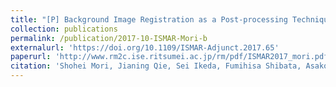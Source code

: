 ```yaml
---
title: "[P] Background Image Registration as a Post-processing Technique in Diminished Reality Rendering Procedures"
collection: publications
permalink: /publication/2017-10-ISMAR-Mori-b
externalurl: 'https://doi.org/10.1109/ISMAR-Adjunct.2017.65'
paperurl: 'http://www.rm2c.ise.ritsumei.ac.jp/rm/pdf/ISMAR2017_mori.pdf'
citation: 'Shohei Mori, Jianing Qie, Sei Ikeda, Fumihisa Shibata, Asako Kimura, and Hideyuki Tamura, &quot;Background Image Registration as a Post-processing Technique in Diminished Reality Rendering Procedures&quot; <i>Proc. IEEE ISMAR Adjunct</i>, pp. 200 - 201 (2017.10)'
---
```


<!--
externalurl: 'url'
paperurl: 'url'
youtubeurl: 'url'
presentationurl: 'url'
githuburl: 'url'
note: blah blah
-->